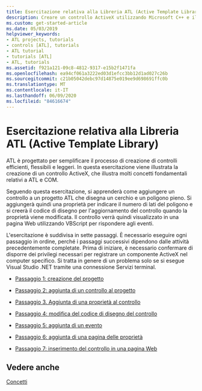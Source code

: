 ```yaml
---
title: Esercitazione relativa alla Libreria ATL (Active Template Library)
description: Creare un controllo ActiveX utilizzando Microsoft C++ e il Active Template Library.
ms.custom: get-started-article
ms.date: 05/03/2019
helpviewer_keywords:
- ATL projects, tutorials
- controls [ATL], tutorials
- ATL tutorial
- tutorials [ATL]
- ATL, tutorials
ms.assetid: f921a121-09c8-4812-9317-e15b2f1471fa
ms.openlocfilehash: ea94cf061a3222ed03d1efcc3bb12d1ad027c26b
ms.sourcegitcommit: c21b05042debc97d14875e019ee9d698691ffc0b
ms.translationtype: MT
ms.contentlocale: it-IT
ms.lasthandoff: 06/09/2020
ms.locfileid: "84616674"
---
```

# <a name="active-template-library-atl-tutorial"></a>Esercitazione relativa alla Libreria ATL (Active Template Library)

ATL è progettato per semplificare il processo di creazione di controlli efficienti, flessibili e leggeri. In questa esercitazione viene illustrata la creazione di un controllo ActiveX, che illustra molti concetti fondamentali relativi a ATL e COM.

Seguendo questa esercitazione, si apprenderà come aggiungere un controllo a un progetto ATL che disegna un cerchio e un poligono pieno. Si aggiungerà quindi una proprietà per indicare il numero di lati del poligono e si creerà il codice di disegno per l'aggiornamento del controllo quando la proprietà viene modificata. Il controllo verrà quindi visualizzato in una pagina Web utilizzando VBScript per rispondere agli eventi.

L'esercitazione è suddivisa in sette passaggi. È necessario eseguire ogni passaggio in ordine, perché i passaggi successivi dipendono dalle attività precedentemente completate. Prima di iniziare, è necessario confermare di disporre dei privilegi necessari per registrare un componente ActiveX nel computer specifico. Si tratta in genere di un problema solo se si esegue Visual Studio .NET tramite una connessione Servizi terminal.

- [Passaggio 1: creazione del progetto](creating-the-project-atl-tutorial-part-1.md)

- [Passaggio 2: aggiunta di un controllo al progetto](adding-a-control-atl-tutorial-part-2.md)

- [Passaggio 3. Aggiunta di una proprietà al controllo](adding-a-property-to-the-control-atl-tutorial-part-3.md)

- [Passaggio 4: modifica del codice di disegno del controllo](changing-the-drawing-code-atl-tutorial-part-4.md)

- [Passaggio 5: aggiunta di un evento](adding-an-event-atl-tutorial-part-5.md)

- [Passaggio 6: aggiunta di una pagina delle proprietà](adding-a-property-page-atl-tutorial-part-6.md)

- [Passaggio 7: inserimento del controllo in una pagina Web](putting-the-control-on-a-web-page-atl-tutorial-part-7.md)

## <a name="see-also"></a>Vedere anche

[Concetti](active-template-library-atl-concepts.md)
